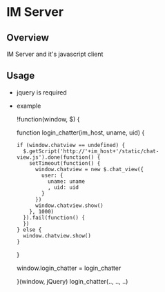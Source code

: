 IM Server
=========

Overview
--------

IM Server and it's javascript client

Usage
----

+   jquery is required
+   example

    
    !function(window, $) {

      function login_chatter(im_host, uname, uid) {
        
        if (window.chatview == undefined) {
          $.getScript('http://'+im_host+'/static/chat-view.js').done(function() {
            setTimeout(function() { 
              window.chatview = new $.chat_view({ 
                user: {
                  uname: uname 
                  , uid: uid  
                }   
              })  
              window.chatview.show()
            }, 1000)
          }).fail(function() {
          })  
        } else {
          window.chatview.show()
        }
      }

      window.login_chatter = login_chatter

    }(window, jQuery)
    login_chatter(.., .., ..)
